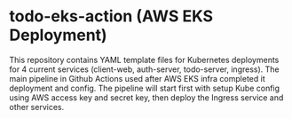 # todo-eks-action (AWS EKS Deployment)

This repository contains YAML template files for Kubernetes deployments for 4 current services (client-web, auth-server, todo-server, ingress).
The main pipeline in Github Actions used after AWS EKS infra completed it deployment and config.
The pipeline will start first with setup Kube config using AWS access key and secret key, then deploy the Ingress service and other services.
